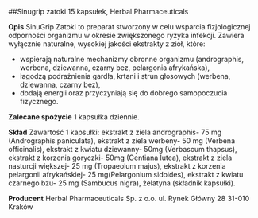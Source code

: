 ##Sinugrip zatoki 15 kapsułek, Herbal Pharmaceuticals

**Opis** SinuGrip Zatoki to preparat stworzony w celu wsparcia fizjologicznej odporności organizmu w okresie zwiększonego ryzyka infekcji. Zawiera wyłącznie naturalne, wysokiej jakości ekstrakty z ziół, które:

- wspierają naturalne mechanizmy obronne organizmu (andrographis, werbena, dziewanna, czarny bez, pelargonia afrykańska),
- łagodzą podrażnienia gardła, krtani i strun głosowych (werbena, dziewanna, czarny bez),
- dodają energii oraz przyczyniają się do dobrego samopoczucia fizycznego.

**Zalecane spożycie** 1 kapsułka dziennie.

**Skład** Zawartość 1 kapsułki: ekstrakt z ziela andrographis- 75 mg (Andrographis paniculata), ekstrakt z ziela werbeny- 50 mg (Verbena officinalis), ekstrakt z kwiatu dziewanny- 50mg (Verbascum thapsus), ekstrakt z korzenia goryczki- 50mg (Gentiana lutea), ekstrakt z ziela nasturcji większej- 25 mg (Tropaeolum majus), ekstrakt z korzenia pelargonii afrykańskiej- 25 mg(Pelargonium sidoides), ekstrakt z kwiatu czarnego bzu- 25 mg (Sambucus nigra), żelatyna (składnik kapsułki).

**Producent** Herbal Pharmaceuticals Sp. z o.o.
ul. Rynek Główny 28 31-010 Kraków
